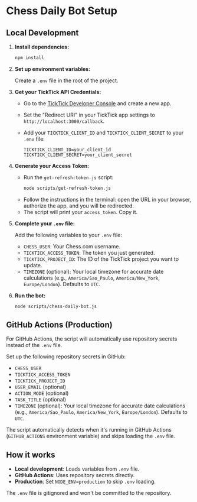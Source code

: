 # Chess Daily Bot Setup

## Local Development

1.  **Install dependencies:**
    ```bash
    npm install
    ```

2.  **Set up environment variables:**

    Create a `.env` file in the root of the project.

3.  **Get your TickTick API Credentials:**

    - Go to the [TickTick Developer Console](https://developer.ticktick.com/manage) and create a new app.
    - Set the "Redirect URI" in your TickTick app settings to `http://localhost:3000/callback`.
    - Add your `TICKTICK_CLIENT_ID` and `TICKTICK_CLIENT_SECRET` to your `.env` file:

      ```
      TICKTICK_CLIENT_ID=your_client_id
      TICKTICK_CLIENT_SECRET=your_client_secret
      ```

4.  **Generate your Access Token:**

    - Run the `get-refresh-token.js` script:
      ```bash
      node scripts/get-refresh-token.js
      ```
    - Follow the instructions in the terminal: open the URL in your browser, authorize the app, and you will be redirected.
    - The script will print your `access_token`. Copy it.

5.  **Complete your `.env` file:**

    Add the following variables to your `.env` file:
    - `CHESS_USER`: Your Chess.com username.
    - `TICKTICK_ACCESS_TOKEN`: The token you just generated.
    - `TICKTICK_PROJECT_ID`: The ID of the TickTick project you want to update.
    - `TIMEZONE` (optional): Your local timezone for accurate date calculations (e.g., `America/Sao_Paulo`, `America/New_York`, `Europe/London`). Defaults to `UTC`.

6.  **Run the bot:**
    ```bash
    node scripts/chess-daily-bot.js
    ```

## GitHub Actions (Production)

For GitHub Actions, the script will automatically use repository secrets instead of the `.env` file.

Set up the following repository secrets in GitHub:
- `CHESS_USER`
- `TICKTICK_ACCESS_TOKEN`
- `TICKTICK_PROJECT_ID`
- `USER_EMAIL` (optional)
- `ACTION_MODE` (optional)
- `TASK_TITLE` (optional)
- `TIMEZONE` (optional): Your local timezone for accurate date calculations (e.g., `America/Sao_Paulo`, `America/New_York`, `Europe/London`). Defaults to `UTC`.

The script automatically detects when it's running in GitHub Actions (`GITHUB_ACTIONS` environment variable) and skips loading the `.env` file.

## How it works

- **Local development**: Loads variables from `.env` file.
- **GitHub Actions**: Uses repository secrets directly.
- **Production**: Set `NODE_ENV=production` to skip `.env` loading.

The `.env` file is gitignored and won't be committed to the repository.
